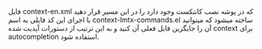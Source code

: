 فایل context-en.xml که در پوشه نصب کانتکست وجود دارد را در این مسیر قرار دهید
با اجرای این کد فایلی به اسم context-lmtx-commands.el ساخته میشود که میتوانید آن را جایگزین فایل فعلی آن کنید
و به این ترتیب از دستورات آپدیت شده context برای autocompletion استفاده شود.

